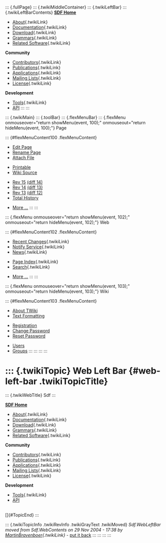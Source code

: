 ::: {.fullPage}
::: {.twikiMiddleContainer}
::: {.twikiLeftBar}
::: {.twikiLeftBarContents}
**[SDF Home](http://www.syntax-definition.org)**

-   [About](SdfLanguage){.twikiLink}
-   [Documentation](SdfDocumentation){.twikiLink}
-   [Download](SdfSoftware){.twikiLink}
-   [Grammars](SdfGrammars){.twikiLink}
-   [Related Software](SdfRelatedSoftware){.twikiLink}

**Community**

-   [Contributors](SdfDevelopment){.twikiLink}
-   [Publications](SdfPublications){.twikiLink}
-   [Applications](SdfApplications){.twikiLink}
-   [Mailing Lists](MailingList){.twikiLink}
-   [License](BSDLicense){.twikiLink}

**Development**

-   [Tools](DevelopmentTools){.twikiLink}
-   [API](http://homepages.cwi.nl/~daybuild/daily-docs)
:::
:::

::: {.twikiMain}
::: {.toolBar}
::: {.flexMenuBar}
::: {.flexMenu onmouseover="return showMenu(event, 100);" onmouseout="return hideMenu(event, 100);"}
Page

::: {#flexMenuContent100 .flexMenuContent}
-   [Edit
    Page](http://www.program-transformation.org/edit/Sdf/WebLeftBar?t=1536826610)
-   [Rename
    Page](http://www.program-transformation.org/rename/Sdf/WebLeftBar)
-   [Attach
    File](http://www.program-transformation.org/attach/Sdf/WebLeftBar)

<!-- -->

-   [Printable](http://www.program-transformation.org/view/Sdf/WebLeftBar?skin=print.pattern)
-   [Wiki
    Source](http://www.program-transformation.org/view/Sdf/WebLeftBar?skin=text&raw=on&contenttype=text/plain)

<!-- -->

-   [Rev
    15](http://www.program-transformation.org/view/Sdf/WebLeftBar?rev=1.15)
    [(diff 14)](http://www.program-transformation.org/rdiff/Sdf/WebLeftBar?rev1=1.15&rev2=1.14)
-   [Rev
    14](http://www.program-transformation.org/view/Sdf/WebLeftBar?rev=1.14)
    [(diff 13)](http://www.program-transformation.org/rdiff/Sdf/WebLeftBar?rev1=1.14&rev2=1.13)
-   [Rev
    13](http://www.program-transformation.org/view/Sdf/WebLeftBar?rev=1.13)
    [(diff 12)](http://www.program-transformation.org/rdiff/Sdf/WebLeftBar?rev1=1.13&rev2=1.12)
-   [Total
    History](http://www.program-transformation.org/rdiff/Sdf/WebLeftBar)

<!-- -->

-   [More
    \...](http://www.program-transformation.org/oops/Sdf/WebLeftBar?template=oopsmore&param1=1.15&param2=1.15)
:::
:::

::: {.flexMenu onmouseover="return showMenu(event, 102);" onmouseout="return hideMenu(event, 102);"}
Web

::: {#flexMenuContent102 .flexMenuContent}
-   [Recent Changes](WebChanges){.twikiLink}
-   [Notify Service](WebNotify){.twikiLink}
-   [News](WebNews){.twikiLink}

<!-- -->

-   [Page Index](WebIndex){.twikiLink}
-   [Search](WebSearch){.twikiLink}

<!-- -->

-   [More
    \...](http://www.program-transformation.org/oops/Sdf/WebLeftBar?template=oopsmore&param1=1.15&param2=1.15)
:::
:::

::: {.flexMenu onmouseover="return showMenu(event, 103);" onmouseout="return hideMenu(event, 103);"}
Wiki

::: {#flexMenuContent103 .flexMenuContent}
-   [About
    TWiki](http://www.program-transformation.org/view/TWiki/WebHome)
-   [Text
    Formatting](http://www.program-transformation.org/view/TWiki/TextFormattingRules)

<!-- -->

-   [Registration](http://www.program-transformation.org/view/TWiki/TWikiRegistration)
-   [Change
    Password](http://www.program-transformation.org/view/TWiki/ChangePassword)
-   [Reset
    Password](http://www.program-transformation.org/view/TWiki/ResetPassword)

<!-- -->

-   [Users](http://www.program-transformation.org/view/Main/TWikiUsers)
-   [Groups](http://www.program-transformation.org/view/Main/TWikiGroups)
:::
:::
:::
:::

::: {.twikiTopic}
Web Left Bar {#web-left-bar .twikiTopicTitle}
============

::: {.twikiWebTitle}
Sdf
:::

**[SDF Home](http://www.syntax-definition.org)**

-   [About](SdfLanguage){.twikiLink}
-   [Documentation](SdfDocumentation){.twikiLink}
-   [Download](SdfSoftware){.twikiLink}
-   [Grammars](SdfGrammars){.twikiLink}
-   [Related Software](SdfRelatedSoftware){.twikiLink}

**Community**

-   [Contributors](SdfDevelopment){.twikiLink}
-   [Publications](SdfPublications){.twikiLink}
-   [Applications](SdfApplications){.twikiLink}
-   [Mailing Lists](MailingList){.twikiLink}
-   [License](BSDLicense){.twikiLink}

**Development**

-   [Tools](DevelopmentTools){.twikiLink}
-   [API](http://homepages.cwi.nl/~daybuild/daily-docs)

\
[]{#TopicEnd}
:::

::: {.twikiTopicInfo .twikiRevInfo .twikiGrayText .twikiMoved}
*Sdf.WebLeftBar moved from Sdf.WebContents on 29 Nov 2004 - 17:38 by
[MartinBravenboer](../Main/MartinBravenboer){.twikiLink}* - [put it
back](http://www.program-transformation.org/rename/Sdf/WebLeftBar?newweb=Sdf&newtopic=WebContents&confirm=on "Click to move topic back to previous location, with option to change references.")
:::
:::
:::
:::
